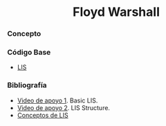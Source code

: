 <h1 align="center"> Floyd Warshall </h1>

### Concepto 



### Código Base
- [LIS](https://github.com/PabloAcker/Algoritmica/blob/main/Algoritmos%20de%20investigaci%C3%B3n/Algoritmo%20LIS/lis.cpp)

### Bibliografía
- [Video de apoyo 1](). Basic LIS.
- [Video de apoyo 2](). LIS Structure.
- [Conceptos de LIS]()
